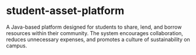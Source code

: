 # student-asset-platform
A Java-based platform designed for students to share, lend, and borrow resources within their community. The system encourages collaboration, reduces unnecessary expenses, and promotes a culture of sustainability on campus.
